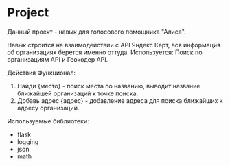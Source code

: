# Project

Данный проект - навык для голосового помощника "Алиса".

Навык строится на взаимодействии с API Яндекс Карт, вся информация об организациях берется именно оттуда.
Используется: Поиск по организациям API и Геокодер API.

Действия 
Функционал:
1.	Найди {место} - поиск места по названию, выводит название ближайшей организаций к точке поиска.
2.	Добавь адрес {адрес} - добавление адреса для поиска ближайших к адресу организаций.


Используемые библиотеки:
- flask
- logging
- json
- math